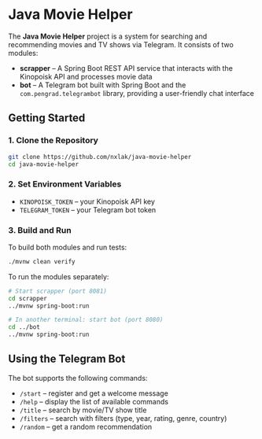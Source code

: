 # Java Movie Helper

The **Java Movie Helper** project is a system for searching and recommending movies and TV shows via Telegram. It consists of two modules:

* **scrapper** – A Spring Boot REST API service that interacts with the Kinopoisk API and processes movie data
* **bot** – A Telegram bot built with Spring Boot and the `com.pengrad.telegrambot` library, providing a user-friendly chat interface

## Getting Started

### 1. Clone the Repository

```bash
git clone https://github.com/nxlak/java-movie-helper
cd java-movie-helper
```

### 2. Set Environment Variables

* `KINOPOISK_TOKEN` – your Kinopoisk API key
* `TELEGRAM_TOKEN`  – your Telegram bot token

### 3. Build and Run

To build both modules and run tests:

```bash
./mvnw clean verify
```

To run the modules separately:

```bash
# Start scrapper (port 8081)
cd scrapper
../mvnw spring-boot:run

# In another terminal: start bot (port 8080)
cd ../bot
../mvnw spring-boot:run
```

## Using the Telegram Bot

The bot supports the following commands:

* `/start`   – register and get a welcome message
* `/help`    – display the list of available commands
* `/title`   – search by movie/TV show title
* `/filters` – search with filters (type, year, rating, genre, country)
* `/random`  – get a random recommendation
